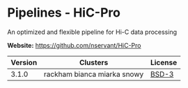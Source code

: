 # Pipelines - HiC-Pro

An optimized and flexible pipeline for Hi-C data processing



**Website:** <https://github.com/nservant/HiC-Pro>

| Version | Clusters | License |
| ------- | -------- | ------- |
| 3.1.0 | rackham bianca miarka snowy | [BSD-3](https://github.com/nservant/HiC-Pro/blob/master/LICENSE) |
